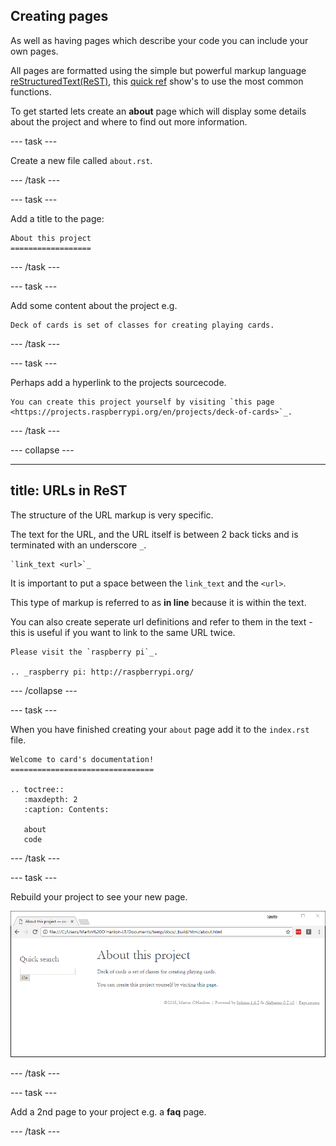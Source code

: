 ## Creating pages

As well as having pages which describe your code you can include your own pages.

All pages are formatted using the simple but powerful markup language [reStructuredText(ReST)](http://docutils.sourceforge.net/rst.html), this [quick ref](http://www.sphinx-doc.org/en/stable/rest.html) show's to use the most common functions.

To get started lets create an **about** page which will display some details about the project and where to find out more information.

--- task ---

Create a new file called `about.rst`.

--- /task ---

--- task ---

Add a title to the page:

```
About this project
==================
```

--- /task ---

--- task ---

Add some content about the project e.g.

```
Deck of cards is set of classes for creating playing cards.
```

--- /task ---

--- task ---

Perhaps add a hyperlink to the projects sourcecode.

```
You can create this project yourself by visiting `this page <https://projects.raspberrypi.org/en/projects/deck-of-cards>`_.
```

--- /task ---

--- collapse ---

---
title: URLs in ReST
---

The structure of the URL markup is very specific.

The text for the URL, and the URL itself is between 2 back ticks and is terminated with an underscore `_`.

```
`link_text <url>`_
```

It is important to put a space between the `link_text` and the `<url>`.

This type of markup is referred to as **in line** because it is within the text.

You can also create seperate url definitions and refer to them in the text - this is useful if you want to link to the same URL twice.

```
Please visit the `raspberry pi`_.

.. _raspberry pi: http://raspberrypi.org/
```

--- /collapse ---

--- task ---

When you have finished creating your `about` page add it to the `index.rst` file.

```
Welcome to card's documentation!
================================

.. toctree::
   :maxdepth: 2
   :caption: Contents:

   about
   code
```

--- /task ---

--- task ---

Rebuild your project to see your new page.

![project about page](images/project_about_page.PNG)

--- /task ---

--- task ---

Add a 2nd page to your project e.g. a **faq** page.

--- /task ---
